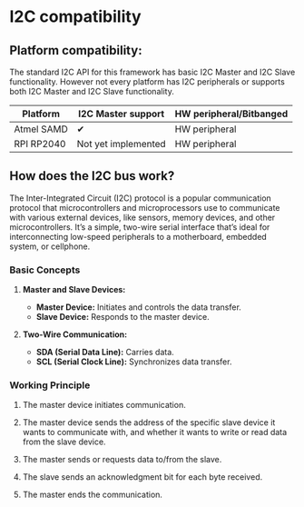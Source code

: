 # I2C compatibility

## Platform compatibility:

The standard I2C API for this framework has basic I2C Master and I2C Slave functionality. However not every platform has I2C peripherals or supports both I2C Master and I2C Slave functionality.

| Platform   | I2C Master support  | HW peripheral/Bitbanged |
| ---------- | ------------------- | ----------------------- |
| Atmel SAMD | ✔                   | HW peripheral           |
| RPI RP2040 | Not yet implemented | HW peripheral           |

## How does the I2C bus work?

The Inter-Integrated Circuit (I2C) protocol is a popular communication protocol that microcontrollers and microprocessors use to communicate with various external devices, like sensors, memory devices, and other microcontrollers. It’s a simple, two-wire serial interface that’s ideal for interconnecting low-speed peripherals to a motherboard, embedded system, or cellphone.

### Basic Concepts

1. **Master and Slave Devices:**
   
   - **Master Device:** Initiates and controls the data transfer.
   - **Slave Device:** Responds to the master device.

2. **Two-Wire Communication:**
   
   - **SDA (Serial Data Line):** Carries data.
   - **SCL (Serial Clock Line):** Synchronizes data transfer.

### Working Principle

1. The master device initiates communication.

2. The master device sends the address of the specific slave device it wants to communicate with, and whether it wants to write or read data from the slave device. 

3. The master sends or requests data to/from the slave.

4. The slave sends an acknowledgment bit for each byte received.

5. The master ends the communication.
   
    
